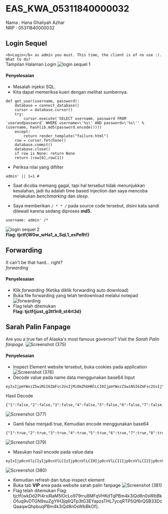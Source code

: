 # EAS_KWA_05311840000032
Nama : Hana Ghaliyah Azhar <br />
NRP  : 05311840000032

## Login Sequel
`<b>Login</b> as admin you must. This time, the client is of no use :(. What to do?` <br />
Tampilan Halaman Login
![login sequel 1](https://user-images.githubusercontent.com/26424136/82976688-f09a1100-a009-11ea-8ce7-222763d7b14c.PNG)
#### Penyelesaian
- Masalah injeksi SQL.
- Kita dapat memeriksa kueri dengan melihat sumbernya.
```
def get_user(username, password):
    database = connect_database()
    cursor = database.cursor()
    try:
        cursor.execute('SELECT username, password FROM `userandpassword` WHERE username=\'%s\' AND password=\'%s\'' % (username, hashlib.md5(password.encode())))
    except:
        return render_template("failure.html")
    row = cursor.fetchone()
    database.commit()
    database.close()
    if row is None: return None
    return (row[0],row[1])
```
- Periksa nilai yang difilter
```
admin' || 1=1 #
```
- Saat dicoba memang gagal, tapi hal tersebut tidak menunjukkan kesalahan, jadi itu adalah time based injection dan saya mencoba melakukan _benchmarking_ dan _sleep_. <br />

- Saya memberikan `/ * * /` pada source code tersebut, disini kata sandi dilewati karena sedang diproses <b>md5</b>.
```
username: admin' /*
```
![login sequel 2](https://user-images.githubusercontent.com/26424136/82976691-f1cb3e00-a009-11ea-867e-50549e12ae64.PNG) <br />
<b>Flag: tjctf{W0w_wHa1_a_SqL1_exPeRt!}</b> 

## Forwarding
It can't be that hard... right? <br />
_forwarding_ <br />

#### Penyelesaian
- Klik _forwarding_ (Ketika diklik forwarding auto download)
- Buka file forwarding yang telah terdownload melalui notepad
![forwarding](https://user-images.githubusercontent.com/26424136/82977424-fc86d280-a00b-11ea-8e98-b0ddf1018b1b.PNG)
- Flag telah ditemukan <br />
<b>Flag: tjctf{just_g3tt1n9_st4rt3d} </b>

## Sarah Palin Fanpage
Are you a true fan of Alaska's most famous governor? Visit the _Sarah Palin fanpage_.
![Screenshot (375)](https://user-images.githubusercontent.com/26424136/82979190-a2d4d700-a010-11ea-9d07-272b608f204e.png)

#### Penyelesaian
- Inspect Element website tersebut, buka cookies pada application
![Screenshot (376)](https://user-images.githubusercontent.com/26424136/82979192-a5373100-a010-11ea-9d7c-e6369123f290.png)
- Decode value pada name data  menggunakan base64
Input
```
eyIxIjpmYWxzZSwiMiI6ZmFsc2UsIjMiOmZhbHNlLCI0IjpmYWxzZSwiNSI6ZmFsc2UsIjYiOmZhbHNlLCI3IjpmYWxzZSwiOCI6ZmFsc2UsIjkiOmZhbHNlLCIxMCI6ZmFsc2V9
```
Hasil Decode
```
{"1":false,"2":false,"3":false,"4":false,"5":false,"6":false,"7":false,"8":false,"9":false,"10":false}
```
![Screenshot (377)](https://user-images.githubusercontent.com/26424136/82979194-a5cfc780-a010-11ea-893c-2124dcb44d15.png)
- Ganti false menjadi true, Kemudian encode menggunakan base64 
```
{"1":true,"2":true,"3":true,"4":true,"5":true,"6":true,"7":true,"8":true,"9":true,"10":true}
```
![Screenshot (379)](https://user-images.githubusercontent.com/26424136/82979195-a6685e00-a010-11ea-9512-b33844cb76a3.png)
- Masukan hasil encode pada value data
```
eyIxIjp0cnVlLCIyIjp0cnVlLCIzIjp0cnVlLCI0Ijp0cnVlLCI1Ijp0cnVlLCI2Ijp0cnVlLCI3Ijp0cnVlLCI4Ijp0cnVlLCI5Ijp0cnVlLCIxMCI6dHJ1ZX0=
```
![Screenshot (380)](https://user-images.githubusercontent.com/26424136/82979196-a700f480-a010-11ea-9733-ba38a2678729.png)
- Kemudian refresh dan tutup inspect element
- Buka tab <b>VIP</b> area pada website sarah palin fanpage
![Screenshot (381)](https://user-images.githubusercontent.com/26424136/82979197-a8322180-a010-11ea-9b38-32b7cc7eb63a.png)
- Flag telah ditemukan
Flag: tjctf{wkDd2Pi4rxiRaM5lOcLo979rru8MFqVHKdTqPBm4k3iQd8n0sWbBkOfuq9vDTGN9suZgYlH3jq6QTp3tG3EYapzsTHL7ycqRTP5Qf6rQSB33DcQaaqwQhpbuqPBm4k3iQd8n0sWbBkOf}.
